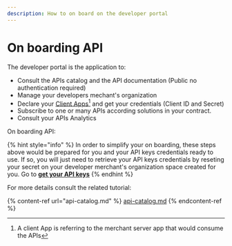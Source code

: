 ```yaml
---
description: How to on board on the developer portal
---
```


# On boarding API

The developer portal is the application to:

* Consult the APIs catalog and the API documentation (Public no authentication required)
* Manage your developers mechant's organization
* Declare your [Client Apps](#user-content-fn-1)[^1] and get your credentials (Client ID and Secret)&#x20;
* Subscribe to one or many APIs according solutions in your contract.
* Consult your APIs Analytics

On boarding API:

{% hint style="info" %}
In order to simplify your on boarding, these steps above would be prepared for you and your API keys credentials ready to use. If so, you will just need to retrieve your API keys credentials by reseting your secret on your developer merchant's organization space created for you.  Go to [**get your API keys**](api-key.md#3-api-key)
{% endhint %}

For more details consult the related tutorial:

{% content-ref url="api-catalog.md" %}
[api-catalog.md](api-catalog.md)
{% endcontent-ref %}

&#x20;



[^1]: A client App is referring to the merchant server app that would consume the APIs
